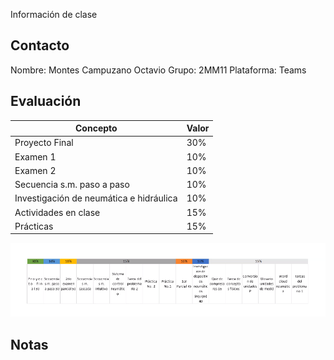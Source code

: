 Información de clase

## Contacto

Nombre: Montes Campuzano Octavio
Grupo: 2MM11
Plataforma: Teams

## Evaluación
|Concepto|Valor|
|-|-|
|Proyecto Final|30%|
|Examen 1|10%|
|Examen 2|10%|
|Secuencia s.m. paso a paso|10%|
|Investigación de neumática e hidráulica|10%|
|Actividades en clase|15%|
|Prácticas|15%|
![252cf4e42f0d0160e8c4ae15a4a55bcf.png](../../img/d56ee5fa1fa0494e875ed96f7dd66f6b.png)

## Notas
